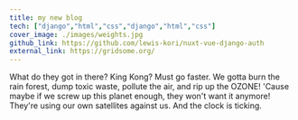 ```yaml
---
title: my new blog
tech: ["django","html","css","django","html","css"]
cover_image: ./images/weights.jpg
github_link: https://github.com/lewis-kori/nuxt-vue-django-auth
external_link: https://gridsome.org/
---
```

What do they got in there? King Kong? Must go faster. We gotta burn the rain forest, dump toxic waste, pollute the air, and rip up the OZONE! 'Cause maybe if we screw up this planet enough, they won't want it anymore! They're using our own satellites against us. And the clock is ticking.
